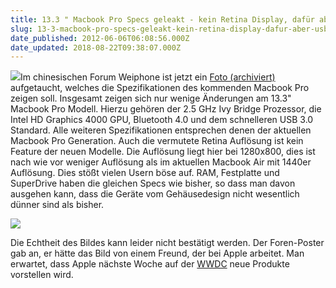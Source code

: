 ```yaml
---
title: 13.3 " Macbook Pro Specs geleakt - kein Retina Display, dafür aber USB 3.0 und insgesamt nur wenige Änderungen
slug: 13-3-macbook-pro-specs-geleakt-kein-retina-display-dafur-aber-usb-3-0-und-insgesamt-nur-wenige-anderungen
date_published: 2012-06-06T06:08:56.000Z
date_updated: 2018-08-22T09:38:07.000Z
---
```


[![](//picdump.thafaker.de/2012/05/mbp-125x105.jpg)](__GHOST_URL__/geruchte-imac-2012-und-macbook-pro-2012-im-geekbench-aufgetaucht/mbp/)Im chinesischen Forum Weiphone ist jetzt ein [Foto (archiviert)](http://web.archive.org/web/20120607003218/http://bbs.weiphone.com/read-htm-tid-4835436.html) aufgetaucht, welches die Spezifikationen des kommenden Macbook Pro zeigen soll. Insgesamt zeigen sich nur wenige Änderungen am 13.3" Macbook Pro Modell. Hierzu gehören der 2.5 GHz Ivy Bridge Prozessor, die Intel HD Graphics 4000 GPU, Bluetooth 4.0 und dem schnelleren USB 3.0 Standard. Alle weiteren Spezifikationen entsprechen denen der aktuellen Macbook Pro Generation. Auch die vermutete Retina Auflösung ist kein Feature der neuen Modelle. Die Auflösung liegt hier bei 1280x800, dies ist nach wie vor weniger Auflösung als im aktuellen Macbook Air mit 1440er Auflösung. Dies stößt vielen Usern böse auf. RAM, Festplatte und SuperDrive haben die gleichen Specs wie bisher, so dass man davon ausgehen kann, dass die Geräte vom Gehäusedesign nicht wesentlich dünner sind als bisher.

[![](//picdump.thafaker.de/2012/06/68_4649469_6191093e652e866.jpg)](__GHOST_URL__/13-3-macbook-pro-specs-geleakt-kein-retina-display-dafur-aber-usb-3-0-und-insgesamt-nur-wenige-anderungen/68_4649469_6191093e652e866/)

Die Echtheit des Bildes kann leider nicht bestätigt werden. Der Foren-Poster gab an, er hätte das Bild von einem Freund, der bei Apple arbeitet. Man erwartet, dass Apple nächste Woche auf der [WWDC](__GHOST_URL__/apple-hat-termin-fur-die-wwdc-2012-angekundigt/) neue Produkte vorstellen wird.

